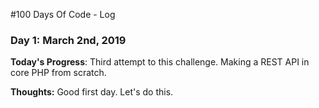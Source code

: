 #100 Days Of Code - Log

### Day 1: March 2nd, 2019

**Today's Progress**: Third attempt to this challenge. Making a REST API in core PHP from scratch. 

**Thoughts:** Good first day. Let's do this. 



